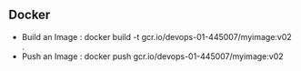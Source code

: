 ## Docker ## 

* Build an Image : docker build -t gcr.io/devops-01-445007/myimage:v02 .
* Push an Image : docker push  gcr.io/devops-01-445007/myimage:v02
